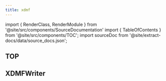 ```yaml
---
title: xdmf
---
```


import { RenderClass, RenderModule } from '@site/src/components/SourceDocumentation'
import { TableOfContents } from '@site/src/components/TOC';
import sourceDoc from '@site/extract-docs/data/source_docs.json';

## TOP

<RenderModule data={sourceDoc} moduleFullName="bamboost.xdmf" />

## XDMFWriter

<RenderClass data={sourceDoc} classFullName="bamboost.xdmf.XDMFWriter" />

<TableOfContents />
